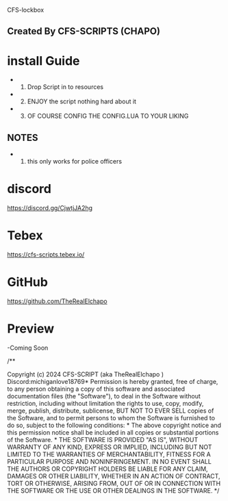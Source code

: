 CFS-lockbox

## Created By CFS-SCRIPTS (CHAPO)

# install Guide

- 1. Drop Script in to resources
- 2. ENJOY the script nothing hard about it 
- 3. OF COURSE CONFIG THE CONFIG.LUA TO YOUR LIKING

## NOTES
- 1. this only works for police officers

# discord
https://discord.gg/CjwtjJA2hg

# Tebex
https://cfs-scripts.tebex.io/

# GitHub
https://github.com/TheRealElchapo

# Preview
-Coming Soon

/**
 
Copyright (c) 2024 CFS-SCRIPT (aka TheRealElchapo ) Discord:michiganlove18769*
Permission is hereby granted, free of charge, to any person obtaining a copy
of this software and associated documentation files (the "Software"), to deal
in the Software without restriction, including without limitation the rights
to use, copy, modify, merge, publish, distribute, sublicense, BUT NOT TO EVER SELL
copies of the Software, and to permit persons to whom the Software is
furnished to do so, subject to the following conditions:
*
The above copyright notice and this permission notice shall be included in all
copies or substantial portions of the Software.
*
THE SOFTWARE IS PROVIDED "AS IS", WITHOUT WARRANTY OF ANY KIND, EXPRESS OR
IMPLIED, INCLUDING BUT NOT LIMITED TO THE WARRANTIES OF MERCHANTABILITY,
FITNESS FOR A PARTICULAR PURPOSE AND NONINFRINGEMENT. IN NO EVENT SHALL THE
AUTHORS OR COPYRIGHT HOLDERS BE LIABLE FOR ANY CLAIM, DAMAGES OR OTHER
LIABILITY, WHETHER IN AN ACTION OF CONTRACT, TORT OR OTHERWISE, ARISING FROM,
OUT OF OR IN CONNECTION WITH THE SOFTWARE OR THE USE OR OTHER DEALINGS IN THE
SOFTWARE.
*/
